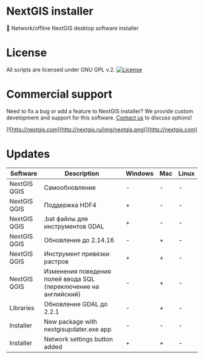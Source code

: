 # NextGIS installer

:dvd: Network/offline NextGIS desktop software installer

# License

All scripts are licensed under GNU GPL v.2.
[![License](https://img.shields.io/badge/License-GPL%20v2-blue.svg?maxAge=2592000)]()

# Commercial support

Need to fix a bug or add a feature to NextGIS installer? We provide custom
development and support for this software.
[Contact us](http://nextgis.ru/en/contact/) to discuss options!

[![http://nextgis.com](http://nextgis.ru/img/nextgis.png)](http://nextgis.com)

# Updates

| Software | Description | Windows | Mac | Linux |
|---|---|---|---|---|
| NextGIS QGIS | Самообновление | - | - | - |
| NextGIS QGIS | Поддержка HDF4 | + | - | - |
| NextGIS QGIS | .bat файлы для  инструментов GDAL | + | - | - |
| NextGIS QGIS | Обновление до 2.14.16 | - | + | - |
| NextGIS QGIS | Инструмент привязки растров | + | + | - |
| NextGIS QGIS | Изменения поведения полей ввода SQL (переключение на английский) | - | + | - |
| Libraries | Обновление GDAL до 2.2.1 | - | + | - |
| Installer | New package with nextgisupdater.exe app | - | - | - |
| Installer | Network settings button added | + | + | - |
